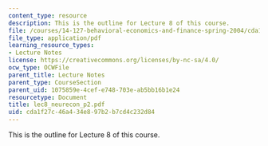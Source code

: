 ```yaml
---
content_type: resource
description: This is the outline for Lecture 8 of this course.
file: /courses/14-127-behavioral-economics-and-finance-spring-2004/cda1f27c46a434e897b2b7cd4c232d84_lec8_neurecon_p2.pdf
file_type: application/pdf
learning_resource_types:
- Lecture Notes
license: https://creativecommons.org/licenses/by-nc-sa/4.0/
ocw_type: OCWFile
parent_title: Lecture Notes
parent_type: CourseSection
parent_uid: 1075859e-4cef-e748-703e-ab5bb16b1e24
resourcetype: Document
title: lec8_neurecon_p2.pdf
uid: cda1f27c-46a4-34e8-97b2-b7cd4c232d84
---
```

This is the outline for Lecture 8 of this course.